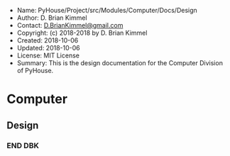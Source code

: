 * Name:      PyHouse/Project/src/Modules/Computer/Docs/Design
* Author:    D. Brian Kimmel
* Contact:   D.BrianKimmel@gmail.com
* Copyright: (c) 2018-2018 by D. Brian Kimmel
* Created:   2018-10-06
* Updated:   2018-10-06
* License:   MIT License
* Summary:   This is the design documentation for the Computer Division of PyHouse.


# Computer


## Design


### END DBK
